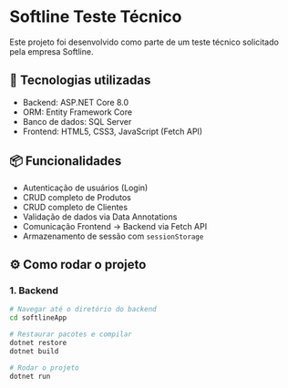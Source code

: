 # Softline Teste Técnico

Este projeto foi desenvolvido como parte de um teste técnico solicitado pela empresa Softline.

## 🚀 Tecnologias utilizadas

- Backend: ASP.NET Core 8.0
- ORM: Entity Framework Core
- Banco de dados: SQL Server
- Frontend: HTML5, CSS3, JavaScript (Fetch API)

## 📦 Funcionalidades

- Autenticação de usuários (Login)
- CRUD completo de Produtos
- CRUD completo de Clientes
- Validação de dados via Data Annotations
- Comunicação Frontend → Backend via Fetch API
- Armazenamento de sessão com `sessionStorage`

## ⚙️ Como rodar o projeto

### 1. Backend

```bash
# Navegar até o diretório do backend
cd softlineApp

# Restaurar pacotes e compilar
dotnet restore
dotnet build

# Rodar o projeto
dotnet run

